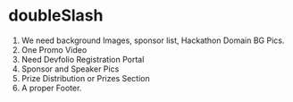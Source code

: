 # doubleSlash

1. We need background Images, sponsor list, Hackathon Domain BG Pics.
2. One Promo Video
3. Need Devfolio Registration Portal
4. Sponsor and Speaker Pics
5. Prize Distribution or Prizes Section
6. A proper Footer.
